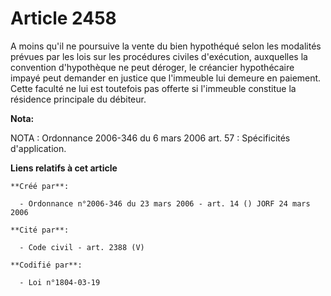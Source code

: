 # Article 2458

A moins qu'il ne poursuive la vente du bien hypothéqué selon les modalités prévues par les lois sur les procédures civiles
d'exécution, auxquelles la convention d'hypothèque ne peut déroger, le créancier hypothécaire impayé peut demander en justice
que l'immeuble lui demeure en paiement. Cette faculté ne lui est toutefois pas offerte si l'immeuble constitue la résidence
principale du débiteur.

**Nota:**

NOTA : Ordonnance 2006-346 du 6 mars 2006 art. 57 : Spécificités d'application.

**Liens relatifs à cet article**

	**Créé par**:

	  - Ordonnance n°2006-346 du 23 mars 2006 - art. 14 () JORF 24 mars 2006

	**Cité par**:

	  - Code civil - art. 2388 (V)

	**Codifié par**:

	  - Loi n°1804-03-19
